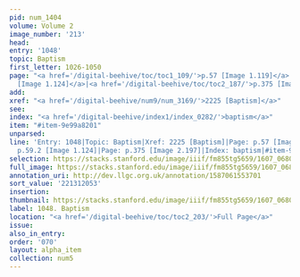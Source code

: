 ```yaml
---
pid: num_1404
volume: Volume 2
image_number: '213'
head:
entry: '1048'
topic: Baptism
first_letter: 1026-1050
page: "<a href='/digital-beehive/toc/toc1_109/'>p.57 [Image 1.119]</a>|<a href='/digital-beehive/toc/toc1_113/'>p.59.2
  [Image 1.124]</a>|<a href='/digital-beehive/toc/toc2_187/'>p.375 [Image 2.197]</a>"
add:
xref: "<a href='/digital-beehive/num9/num_3169/'>2225 [Baptism]</a>"
see:
index: "<a href='/digital-beehive/index1/index_0282/'>baptism</a>"
item: "#item-9e99a8201"
unparsed:
line: 'Entry: 1048|Topic: Baptism|Xref: 2225 [Baptism]|Page: p.57 [Image 1.119]|Page:
  p.59.2 [Image 1.124]|Page: p.375 [Image 2.197]|Index: baptism|#item-9e99a8201'
selection: https://stacks.stanford.edu/image/iiif/fm855tg5659/1607_0680/413,2053,2888,1101/full/0/default.jpg
full_image: https://stacks.stanford.edu/image/iiif/fm855tg5659/1607_0680/full/full/0/default.jpg
annotation_uri: http://dev.llgc.org.uk/annotation/1587061553701
sort_value: '221312053'
insertion:
thumbnail: https://stacks.stanford.edu/image/iiif/fm855tg5659/1607_0680/413,2053,600,180/250,/0/default.jpg
label: 1048. Baptism
location: "<a href='/digital-beehive/toc/toc2_203/'>Full Page</a>"
issue:
also_in_entry:
order: '070'
layout: alpha_item
collection: num5
---
```


